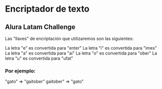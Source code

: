 # Encriptador de texto

## Alura Latam Challenge

Las "llaves" de encriptación que utilizaremos son las siguientes:

La letra "e" es convertida para "enter"
La letra "i" es convertida para "imes"
La letra "a" es convertida para "ai"
La letra "o" es convertida para "ober"
La letra "u" es convertida para "ufat"

### Por ejemplo:
"gato" => "gaitober"
gaitober" => "gato"